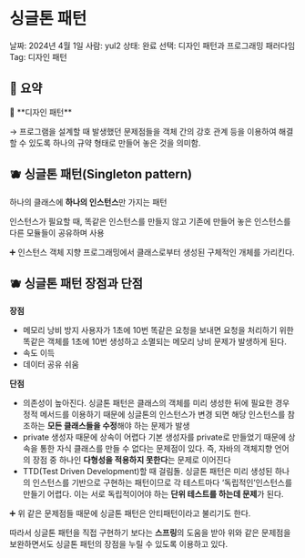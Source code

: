 # 싱글톤 패턴

날짜: 2024년 4월 1일
사람: yul2
상태: 완료
선택: 디자인 패턴과 프로그래밍 패러다임
Tag: 디자인 패턴

## 📖 요약

<aside>
📌 **디자인 패턴**

→ 프로그램을 설계할 때 발생했던 문제점들을 객체 간의 강호 관계 등을 이용하여 해결할 수 있도록 하나의 규약 형태로 만들어 놓은 것을 의미함.

</aside>

## 🫐 싱글톤 패턴(Singleton pattern)

하나의 클래스에 **하나의 인스턴스**만 가지는 패턴

인스턴스가 필요할 때, 똑같은 인스턴스를 만들지 않고 기존에 만들어 놓은 인스턴스를 다른 모듈들이 공유하며 사용

<aside>
➕ 인스턴스
객체 지향 프로그래밍에서 클래스로부터 생성된 구체적인 개체를 가리킨다.

</aside>

## 🫐 싱글톤 패턴 장점과 단점

**장점** 

- 메모리 낭비 방지
사용자가 1초에 10번 똑같은 요청을 보내면 요청을 처리하기 위한 똑같은 객체를 1초에 10번 생성하고 소멸되는 메모리 낭비 문제가 발생하게 된다.
- 속도 이득
- 데이터 공유 쉬움

**단점**

- 의존성이 높아진다.
싱글톤 패턴은 클래스의 객체를 미리 생성한 뒤에 필요한 경우 정적 메서드를 이용하기 때문에
싱글톤의 인스턴스가 변경 되면 해당 인스턴스를 참조하는 **모든 클래스들을 수정**해야 하는 문제가 발생
- private 생성자 때문에 상속이 어렵다
기본 생성자를 private로 만들었기 때문에 상속을 통한 자식 클래스를 만들 수 없다는 문제점이 있다. 즉, 자바의 객체지향 언어의 장점 중 하나인 **다형성을 적용하지 못한다**는 문제로 이어진다
- TTD(Test Driven Development)할 때 걸림돌.
싱글톤 패턴은 미리 생성된 하나의 인스턴스를 기반으로 구현하는 패턴이므로 각 테스트마다 ‘독립적인’인스턴스를 만들기 어렵다. 이는 서로 독립적이어야 하는 **단위 테스트를 하는데 문제**가 된다.

<aside>
➕ 위 같은 문제점들 때문에 싱글톤 패턴은 안티패턴이라고 불리기도 한다.

따라서 싱글톤 패턴을 직접 구현하기 보다는 **스프링**의 도움을 받아 위와 같은 문제점을 보완하면서도 싱글톤 패턴의 장점을 누릴 수 있도록 이용하고 있다.

</aside>